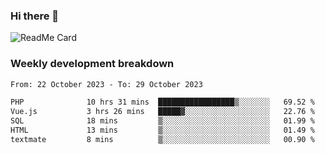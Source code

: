### Hi there 👋

<!--
**itzcy/itzcy** is a ✨ _special_ ✨ repository because its `README.md` (this file) appears on your GitHub profile.

Here are some ideas to get you started:

- 🔭 I’m currently working on ...
- 🌱 I’m currently learning ...
- 👯 I’m looking to collaborate on ...
- 🤔 I’m looking for help with ...
- 💬 Ask me about ...
- 📫 How to reach me: ...
- 😄 Pronouns: ...
- ⚡ Fun fact: ...
-->
![ReadMe Card](https://github-readme-stats.vercel.app/api?username=itzcy&show_icons=true&title_color=2d3198&icon_color=797cb8&text_color=24292e&bg_color=f6f8fa)

### Weekly development breakdown
<!--START_SECTION:waka-->

```txt
From: 22 October 2023 - To: 29 October 2023

PHP              10 hrs 31 mins  █████████████████▒░░░░░░░   69.52 %
Vue.js           3 hrs 26 mins   █████▓░░░░░░░░░░░░░░░░░░░   22.76 %
SQL              18 mins         ▒░░░░░░░░░░░░░░░░░░░░░░░░   01.99 %
HTML             13 mins         ▒░░░░░░░░░░░░░░░░░░░░░░░░   01.49 %
textmate         8 mins          ▒░░░░░░░░░░░░░░░░░░░░░░░░   00.90 %
```

<!--END_SECTION:waka-->
